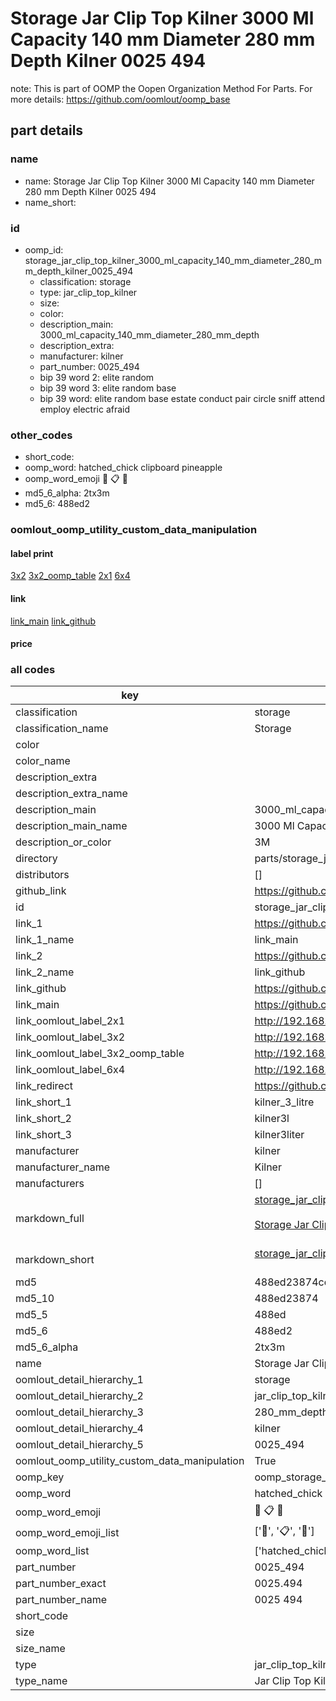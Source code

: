 # Storage Jar Clip Top Kilner 3000 Ml Capacity 140 mm Diameter 280 mm Depth Kilner 0025 494  

note: This is part of OOMP the Oopen Organization Method For Parts. For more details: https://github.com/oomlout/oomp_base

##  part details
  







### name
* name: Storage Jar Clip Top Kilner 3000 Ml Capacity 140 mm Diameter 280 mm Depth Kilner 0025 494
* name_short: 
### id
* oomp_id: storage_jar_clip_top_kilner_3000_ml_capacity_140_mm_diameter_280_mm_depth_kilner_0025_494
  * classification: storage
  * type: jar_clip_top_kilner
  * size: 
  * color: 
  * description_main: 3000_ml_capacity_140_mm_diameter_280_mm_depth
  * description_extra: 
  * manufacturer: kilner
  * part_number: 0025_494
  * bip 39 word 2: elite random
  * bip 39 word 3: elite random base
  * bip 39 word: elite random base estate conduct pair circle sniff attend employ electric afraid

### other_codes
* short_code: 
* oomp_word: hatched_chick clipboard pineapple
* oomp_word_emoji :hatched_chick: :clipboard: :pineapple:
* md5_6_alpha: 2tx3m
* md5_6: 488ed2






### oomlout_oomp_utility_custom_data_manipulation
#### label print
[3x2](http://192.168.1.245:1112/?label=oomp%202tx3m)
[3x2_oomp_table](http://192.168.1.108:1112/?label=oomp%202tx3m)
[2x1](http://192.168.1.242:1112/?label=oomp%202tx3m)
[6x4](http://192.168.1.55:1112/?label=oomp%202tx3m)    

#### link

[link_main](https://github.com/oomlout/oomlout_oomp_version_1_messy/tree/main/parts/storage_jar_clip_top_kilner_3000_ml_capacity_140_mm_diameter_280_mm_depth_kilner_0025_494) [link_github](https://github.com/oomlout/oomlout_oomp_version_1_messy/tree/main/parts/storage_jar_clip_top_kilner_3000_ml_capacity_140_mm_diameter_280_mm_depth_kilner_0025_494)                             

#### price







### all codes 
| key | value |  
| --- | --- |  
| classification | storage |  
| classification_name | Storage |  
| color |  |  
| color_name |  |  
| description_extra |  |  
| description_extra_name |  |  
| description_main | 3000_ml_capacity_140_mm_diameter_280_mm_depth |  
| description_main_name | 3000 Ml Capacity 140 mm Diameter 280 mm Depth |  
| description_or_color | 3M |  
| directory | parts/storage_jar_clip_top_kilner_3000_ml_capacity_140_mm_diameter_280_mm_depth_kilner_0025_494 |  
| distributors | [] |  
| github_link | https://github.com/oomlout/oomlout_oomp_part_src/tree/main/parts/storage_jar_clip_top_kilner_3000_ml_capacity_140_mm_diameter_280_mm_depth_kilner_0025_494 |  
| id | storage_jar_clip_top_kilner_3000_ml_capacity_140_mm_diameter_280_mm_depth_kilner_0025_494 |  
| link_1 | https://github.com/oomlout/oomlout_oomp_version_1_messy/tree/main/parts/storage_jar_clip_top_kilner_3000_ml_capacity_140_mm_diameter_280_mm_depth_kilner_0025_494 |  
| link_1_name | link_main |  
| link_2 | https://github.com/oomlout/oomlout_oomp_version_1_messy/tree/main/parts/storage_jar_clip_top_kilner_3000_ml_capacity_140_mm_diameter_280_mm_depth_kilner_0025_494 |  
| link_2_name | link_github |  
| link_github | https://github.com/oomlout/oomlout_oomp_version_1_messy/tree/main/parts/storage_jar_clip_top_kilner_3000_ml_capacity_140_mm_diameter_280_mm_depth_kilner_0025_494 |  
| link_main | https://github.com/oomlout/oomlout_oomp_version_1_messy/tree/main/parts/storage_jar_clip_top_kilner_3000_ml_capacity_140_mm_diameter_280_mm_depth_kilner_0025_494 |  
| link_oomlout_label_2x1 | http://192.168.1.242:1112/?label=oomp%202tx3m |  
| link_oomlout_label_3x2 | http://192.168.1.245:1112/?label=oomp%202tx3m |  
| link_oomlout_label_3x2_oomp_table | http://192.168.1.108:1112/?label=oomp%202tx3m |  
| link_oomlout_label_6x4 | http://192.168.1.55:1112/?label=oomp%202tx3m |  
| link_redirect | https://github.com/oomlout/oomlout_oomp_version_1_messy/tree/main/parts/storage_jar_clip_top_kilner_3000_ml_capacity_140_mm_diameter_280_mm_depth_kilner_0025_494 |  
| link_short_1 | kilner_3_litre |  
| link_short_2 | kilner3l |  
| link_short_3 | kilner3liter |  
| manufacturer | kilner |  
| manufacturer_name | Kilner |  
| manufacturers | [] |  
| markdown_full | [storage_jar_clip_top_kilner_3000_ml_capacity_140_mm_diameter_280_mm_depth_kilner_0025_494](none)<br>[](none)<br>[Storage Jar Clip Top Kilner 3000 Ml Capacity 140 Mm Diameter 280 Mm Depth Kilner 0025 494](none)<br><br> |  
| markdown_short | [storage_jar_clip_top_kilner_3000_ml_capacity_140_mm_diameter_280_mm_depth_kilner_0025_494](none)<br><br> |  
| md5 | 488ed23874cd65267c1764d625ec6a40 |  
| md5_10 | 488ed23874 |  
| md5_5 | 488ed |  
| md5_6 | 488ed2 |  
| md5_6_alpha | 2tx3m |  
| name | Storage Jar Clip Top Kilner 3000 Ml Capacity 140 mm Diameter 280 mm Depth Kilner 0025 494 |  
| oomlout_detail_hierarchy_1 | storage |  
| oomlout_detail_hierarchy_2 | jar_clip_top_kilner |  
| oomlout_detail_hierarchy_3 | 280_mm_depth |  
| oomlout_detail_hierarchy_4 | kilner |  
| oomlout_detail_hierarchy_5 | 0025_494 |  
| oomlout_oomp_utility_custom_data_manipulation | True |  
| oomp_key | oomp_storage_jar_clip_top_kilner_3000_ml_capacity_140_mm_diameter_280_mm_depth_kilner_0025_494 |  
| oomp_word | hatched_chick clipboard pineapple |  
| oomp_word_emoji | :hatched_chick: :clipboard: :pineapple: |  
| oomp_word_emoji_list | [':hatched_chick:', ':clipboard:', ':pineapple:'] |  
| oomp_word_list | ['hatched_chick', 'clipboard', 'pineapple'] |  
| part_number | 0025_494 |  
| part_number_exact | 0025.494 |  
| part_number_name | 0025 494 |  
| short_code |  |  
| size |  |  
| size_name |  |  
| type | jar_clip_top_kilner |  
| type_name | Jar Clip Top Kilner |  
